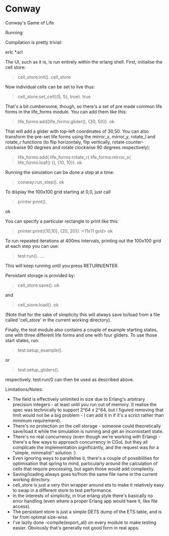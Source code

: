 Conway
======

Conway's Game of Life

Running:

Compilation is pretty trivial:

erlc *.erl

The UI, such as it is, is run entirely within the erlang shell. First, initialise the cell store:

> cell_store:init().
cell_store

Now individual cells can be set to live thus:

> cell_store:set_cell({5, 5}, true).
true

That's a bit cumbersome, though, so there's a set of pre made common life forms in the life_forms module. You can add them like this:

> life_forms:add(life_forms:glider(), {30, 50}).
ok

That will add a glider with top-left coordinates of 30,50.
You can also transform the pre-set life forms using the mirror_x, mirror_y, rotate_l and rotate_r functions (to flip horizontaly, flip vertically, rotate counter-clockwise 90 degrees and rotate clockwise 90 degrees respectively):

> life_forms:add( life_forms:rotate_r( life_forms:mirror_x( life_forms:loaf() )), {10, 10}).
ok

Running the simulation can be done a step at a time:

> conway:run_step().
ok

To display the 100x100 grid starting at 0,0, just call

> printer:print().
<Grid>
ok

You can specify a particular rectangle to print like this:

> printer:print({10,10}, {20, 20}).
<11x11 grid>
ok

To run repeated iterations at 400ms intervals, printing out the 100x100 grid at each step you can use:

> test:run().
....

This will keep running until you press RETURN/ENTER.

Persistant storage is provided by:

> cell_store:save().
ok

and

> cell_store:load().
ok

(Note that for the sake of simplicity this will always save to/load from a file called 'cell_store' in the current working directory).

Finally, the test module also contains a couple of example starting states, one with three different life forms and one with four gliders. To use those start states, run:

> test:setup_example().

or

> test:setup_gliders().

respectively. test:run/0 can then be used as described above.


Limitations/Notes:

* The field is effectively unlimited in size due to Erlang's arbitrary precision integers - at least until you run out of memory. (I realise the spec was technically to support 2^64 x 2^64, but I figured removing that limit would not be a big problem - I can add it in if it's a scrict rather than minimum requirement).
* There's no protection on the cell storage - someone could theoretically save/load it while the simulation is running and get an inconsistant state.
* There's no real concurrency (even though we're working with Erlang) - there's a few ways to approach concurrency in CGoL but they all complicate the implementation significantly, and the request was for a "simple, minimalist" solution :)
* Even ignoring ways to parallelise it, there's a couple of possibilities for optimisation that spring to mind, particularly around the calculation of cells that require processing, but again those would add complexity.
* Saving/loading always goes to/from the same file name in the current working directory.
* cell_store is just a very thin wrapper around ets to make it relatively easy to swap in a different store to test performance.
* In the interests of simplicity, in true erlang style there's basically no error handling (even where a proper Erlang app would have it, like file access).
* The persistant store is just a simple DETS dump of the ETS table, and is far from optimal size-wise.
* I've lazily done -compile(export_all) on every module to make testing easier. Obviously that's generally not good form in real apps.
